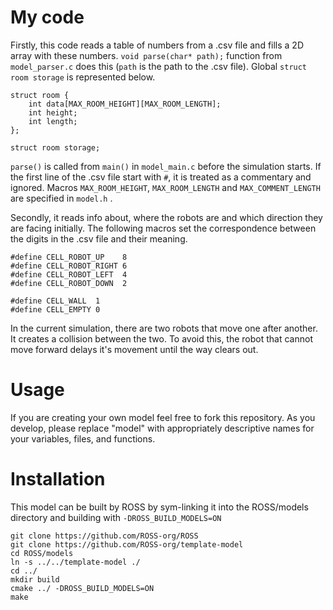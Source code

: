 # My code
Firstly,
this code reads a table of numbers from a .csv file and fills a 2D array with these numbers. `void parse(char* path);` function from `model_parser.c` does this (`path` is the path to the .csv file). Global `struct room storage` is represented below.
```
struct room {
	int data[MAX_ROOM_HEIGHT][MAX_ROOM_LENGTH];
	int height;
	int length;
};

struct room storage;
```
`parse()` is called from `main()` in `model_main.c` before the simulation starts. If the first line of the .csv file start with `#`, it is treated as a commentary and ignored. Macros `MAX_ROOM_HEIGHT`, `MAX_ROOM_LENGTH` and `MAX_COMMENT_LENGTH` are specified in  `model.h` .

Secondly, 
it reads info about, where the robots are and which direction they are facing initially. The following macros set the correspondence between the digits in the .csv file and their meaning.
```
#define CELL_ROBOT_UP    8
#define CELL_ROBOT_RIGHT 6
#define CELL_ROBOT_LEFT  4
#define CELL_ROBOT_DOWN  2

#define CELL_WALL  1
#define CELL_EMPTY 0
```
In the current simulation, there are two robots that move one after another. It creates a collision between the two. To avoid this, the robot that cannot move forward delays it's movement until the way clears out.

# Usage

If you are creating your own model feel free to fork this repository.
As you develop, please replace "model" with appropriately descriptive names for your variables, files, and functions.

# Installation

This model can be built by ROSS by sym-linking it into the ROSS/models directory and building with `-DROSS_BUILD_MODELS=ON`

``` shell
git clone https://github.com/ROSS-org/ROSS
git clone https://github.com/ROSS-org/template-model
cd ROSS/models
ln -s ../../template-model ./
cd ../
mkdir build
cmake ../ -DROSS_BUILD_MODELS=ON
make
```
